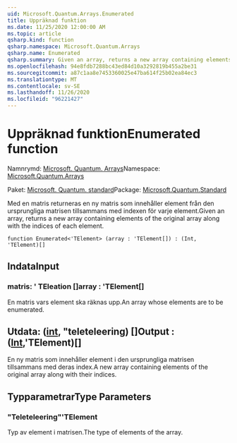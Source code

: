 ```yaml
---
uid: Microsoft.Quantum.Arrays.Enumerated
title: Uppräknad funktion
ms.date: 11/25/2020 12:00:00 AM
ms.topic: article
qsharp.kind: function
qsharp.namespace: Microsoft.Quantum.Arrays
qsharp.name: Enumerated
qsharp.summary: Given an array, returns a new array containing elements of the original array along with the indices of each element.
ms.openlocfilehash: 94e8fdb7288bc43ed84d10a3292819b455a2be31
ms.sourcegitcommit: a87c1aa8e7453360025e47ba614f25b02ea84ec3
ms.translationtype: MT
ms.contentlocale: sv-SE
ms.lasthandoff: 11/26/2020
ms.locfileid: "96221427"
---
```

# <a name="enumerated-function"></a><span data-ttu-id="7e0bc-102">Uppräknad funktion</span><span class="sxs-lookup"><span data-stu-id="7e0bc-102">Enumerated function</span></span>

<span data-ttu-id="7e0bc-103">Namnrymd: [Microsoft. Quantum. Arrays](xref:Microsoft.Quantum.Arrays)</span><span class="sxs-lookup"><span data-stu-id="7e0bc-103">Namespace: [Microsoft.Quantum.Arrays](xref:Microsoft.Quantum.Arrays)</span></span>

<span data-ttu-id="7e0bc-104">Paket: [Microsoft. Quantum. standard](https://nuget.org/packages/Microsoft.Quantum.Standard)</span><span class="sxs-lookup"><span data-stu-id="7e0bc-104">Package: [Microsoft.Quantum.Standard](https://nuget.org/packages/Microsoft.Quantum.Standard)</span></span>


<span data-ttu-id="7e0bc-105">Med en matris returneras en ny matris som innehåller element från den ursprungliga matrisen tillsammans med indexen för varje element.</span><span class="sxs-lookup"><span data-stu-id="7e0bc-105">Given an array, returns a new array containing elements of the original array along with the indices of each element.</span></span>

```qsharp
function Enumerated<'TElement> (array : 'TElement[]) : (Int, 'TElement)[]
```


## <a name="input"></a><span data-ttu-id="7e0bc-106">Indata</span><span class="sxs-lookup"><span data-stu-id="7e0bc-106">Input</span></span>

### <a name="array--telement"></a><span data-ttu-id="7e0bc-107">matris: ' TEleation []</span><span class="sxs-lookup"><span data-stu-id="7e0bc-107">array : 'TElement[]</span></span>

<span data-ttu-id="7e0bc-108">En matris vars element ska räknas upp.</span><span class="sxs-lookup"><span data-stu-id="7e0bc-108">An array whose elements are to be enumerated.</span></span>



## <a name="output--inttelement"></a><span data-ttu-id="7e0bc-109">Utdata: ([int](xref:microsoft.quantum.lang-ref.int), "teleteleering) []</span><span class="sxs-lookup"><span data-stu-id="7e0bc-109">Output : ([Int](xref:microsoft.quantum.lang-ref.int),'TElement)[]</span></span>

<span data-ttu-id="7e0bc-110">En ny matris som innehåller element i den ursprungliga matrisen tillsammans med deras index.</span><span class="sxs-lookup"><span data-stu-id="7e0bc-110">A new array containing elements of the original array along with their indices.</span></span>

## <a name="type-parameters"></a><span data-ttu-id="7e0bc-111">Typparametrar</span><span class="sxs-lookup"><span data-stu-id="7e0bc-111">Type Parameters</span></span>

### <a name="telement"></a><span data-ttu-id="7e0bc-112">"Teleteleering"</span><span class="sxs-lookup"><span data-stu-id="7e0bc-112">'TElement</span></span>

<span data-ttu-id="7e0bc-113">Typ av element i matrisen.</span><span class="sxs-lookup"><span data-stu-id="7e0bc-113">The type of elements of the array.</span></span>